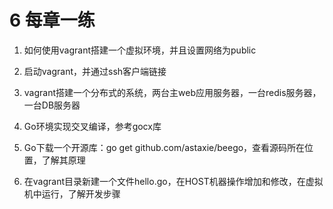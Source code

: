 # 6 每章一练

1. 如何使用vagrant搭建一个虚拟环境，并且设置网络为public

2. 启动vagrant，并通过ssh客户端链接

3. vagrant搭建一个分布式的系统，两台主web应用服务器，一台redis服务器，一台DB服务器

4. Go环境实现交叉编译，参考gocx库

5. Go下载一个开源库：go get github.com/astaxie/beego，查看源码所在位置，了解其原理

6. 在vagrant目录新建一个文件hello.go，在HOST机器操作增加和修改，在虚拟机中运行，了解开发步骤